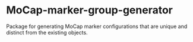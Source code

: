 # MoCap-marker-group-generator
Package for generating MoCap marker configurations that are unique and distinct from the existing objects.
